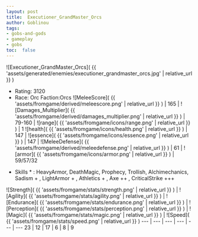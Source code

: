 ```yaml
---
layout: post
title:  Executioner_GrandMaster_Orcs
author: Goblinou
tags:
- gobs-and-gods
- gameplay
- gobs
toc:  false
---
```


![Executioner_GrandMaster_Orcs]( {{ 'assets/generated/enemies/executioner_grandmaster_orcs.jpg' | relative_url }} )
- Rating: 3120
- Race: Orc  Faction:Orcs
![MeleeScore]( {{ 'assets/fromgame/derived/meleescore.png' | relative_url }} ) | 165 | ![Damages_Multiplier]( {{ 'assets/fromgame/derived/damages_multiplier.png' | relative_url }} ) | 79-160 | ![range]( {{ 'assets/fromgame/icons/range.png' | relative_url }} ) | 1
![health]( {{ 'assets/fromgame/icons/health.png' | relative_url }} ) | 147 | ![essence]( {{ 'assets/fromgame/icons/essence.png' | relative_url }} ) | 147 | ![MeleeDefense]( {{ 'assets/fromgame/derived/meleedefense.png' | relative_url }} ) | 61 | ![armor]( {{ 'assets/fromgame/icons/armor.png' | relative_url }} ) | 59/57/32
* Skills * : HeavyArmor, DeathMagic, Prophecy, Trollish, Alchimechanics, Sadism + , LightArmor + , Athletics + , Axe ++ , CriticalStrike +++ 

![Strength]( {{ 'assets/fromgame/stats/strength.png' | relative_url }} ) | ![Agility]( {{ 'assets/fromgame/stats/agility.png' | relative_url }} ) | ![Endurance]( {{ 'assets/fromgame/stats/endurance.png' | relative_url }} ) | ![Perception]( {{ 'assets/fromgame/stats/perception.png' | relative_url }} ) | ![Magic]( {{ 'assets/fromgame/stats/magic.png' | relative_url }} ) | ![Speed]( {{ 'assets/fromgame/stats/speed.png' | relative_url }} )
--- | --- | --- | --- | --- | ---
23 | 12 | 17 | 6 | 8 | 9
